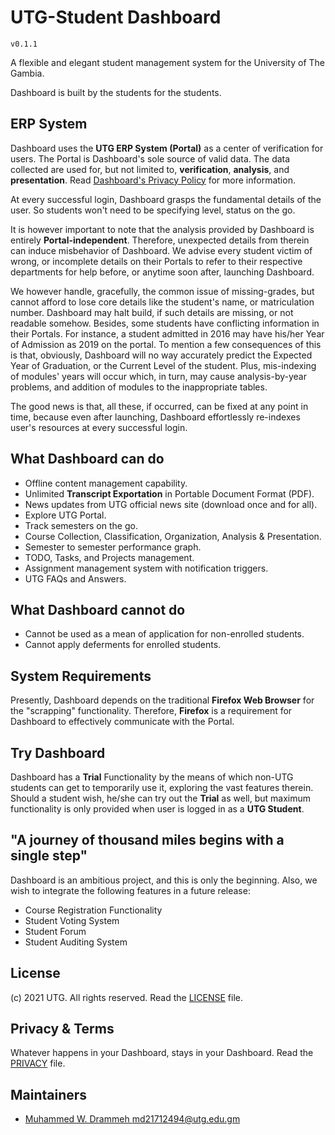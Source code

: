# UTG-Student Dashboard

`v0.1.1`

A flexible and elegant student management system for the University of The Gambia.

Dashboard is built by the students for the students.

## ERP System
Dashboard uses the **UTG ERP System (Portal)** as a center of verification for users.
The Portal is Dashboard's sole source of valid data. The data collected are used for,
but not limited to, **verification**, **analysis**, and **presentation**.
Read [Dashboard's Privacy Policy](PRIVACY.md) for more information.

At every successful login, Dashboard grasps the fundamental details of the user.
So students won't need to be specifying level, status on the go.
 
It is however important to note that the analysis provided by Dashboard
is entirely **Portal-independent**.
Therefore, unexpected details from therein can induce misbehavior of Dashboard.
We advise every student victim of wrong, or incomplete details on their Portals
to refer to their respective departments for help before, or anytime soon after,
launching Dashboard.

We however handle, gracefully, the common issue of missing-grades,
but cannot afford to lose core details like the student's name,
or matriculation number. Dashboard may halt build, if such details
are missing, or not readable somehow.
Besides, some students have conflicting information in their Portals.
For instance, a student admitted in 2016 may have his/her
Year of Admission as 2019 on the portal.
To mention a few consequences of this is that, obviously,
Dashboard will no way accurately predict the Expected Year of Graduation,
or the Current Level of the student.
Plus, mis-indexing of modules' years will occur which, in turn,
may cause analysis-by-year problems, and addition of modules to the inappropriate tables.

The good news is that, all these, if occurred, can be fixed at any point in time,
because even after launching, Dashboard effortlessly re-indexes user's resources
at every successful login.

## What Dashboard can do
- Offline content management capability.
- Unlimited **Transcript Exportation** in Portable Document Format (PDF).
- News updates from UTG official news site (download once and for all).
- Explore UTG Portal.
- Track semesters on the go.
- Course Collection, Classification, Organization, Analysis & Presentation.
- Semester to semester performance graph.
- TODO, Tasks, and Projects management.
- Assignment management system with notification triggers.
- UTG FAQs and Answers.

## What Dashboard cannot do
- Cannot be used as a mean of application for non-enrolled students.
- Cannot apply deferments for enrolled students.

## System Requirements
Presently, Dashboard depends on the traditional **Firefox Web Browser**
for the "scrapping" functionality.
Therefore, **Firefox** is a requirement for Dashboard to effectively
communicate with the Portal.

## Try Dashboard
Dashboard has a **Trial** Functionality by the means of which non-UTG students
can get to temporarily use it, exploring the vast features therein.
Should a student wish, he/she can try out the **Trial** as well,
but maximum functionality is only provided when user is logged in as a **UTG Student**.

## "A journey of thousand miles begins with a single step"
Dashboard is an ambitious project, and this is only the beginning.
Also, we wish to integrate the following features in a future release:

- Course Registration Functionality
- Student Voting System
- Student Forum
- Student Auditing System

## License
(c) 2021 UTG. All rights reserved. Read the [LICENSE](LICENSE.txt) file.

## Privacy & Terms
Whatever happens in your Dashboard, stays in your Dashboard.
Read the [PRIVACY](PRIVACY.md) file.

## Maintainers
- [Muhammed W. Drammeh <md21712494@utg.edu.gm>](https://www.github.com/w-drammeh)
